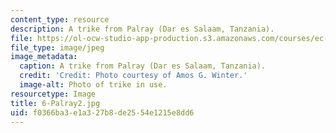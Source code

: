 ```yaml
---
content_type: resource
description: A trike from Palray (Dar es Salaam, Tanzania).
file: https://ol-ocw-studio-app-production.s3.amazonaws.com/courses/ec-721-wheelchair-design-in-developing-countries-spring-2009/f0366ba3e1a327b8de2554e1215e8dd6_6-Palray2.jpg
file_type: image/jpeg
image_metadata:
  caption: A trike from Palray (Dar es Salaam, Tanzania).
  credit: 'Credit: Photo courtesy of Amos G. Winter.'
  image-alt: Photo of trike in use.
resourcetype: Image
title: 6-Palray2.jpg
uid: f0366ba3-e1a3-27b8-de25-54e1215e8dd6
---
```

